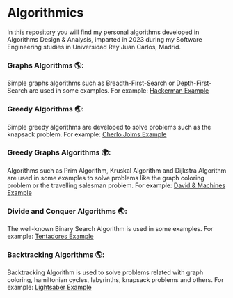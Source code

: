# Algorithmics
In this repository you will find my personal algorithms developed in Algorithms Design &amp; Analysis, imparted in 2023 during my Software Engineering studies in Universidad Rey Juan Carlos, Madrid.

### Graphs Algorithms 🌎:
Simple graphs algorithms such as Breadth-First-Search or Depth-First-Search are used in some examples.
For example: [Hackerman Example](https://github.com/BiggestGuille/Algorithmics/blob/main/Graphs%20Algorithms/samples-Hackerman/hackerman.py)

### Greedy Algorithms 🌏:
Simple greedy algorithms are developed to solve problems such as the knapsack problem.
For example: [Cherlo Jolms Example](https://github.com/BiggestGuille/Algorithmics/blob/main/Greedy%20Algorithms/samples-Cherlo%20Jolms/cherloJolms.py)

### Greedy Graphs Algorithms 🌍:
Algorithms such as Prim Algorithm, Kruskal Algorithm and Dijkstra Algorithm are used in some examples to solve problems like the graph coloring problem or the travelling salesman problem.
For example: [David & Machines Example](https://github.com/BiggestGuille/Algorithmics/blob/main/Mix/Divad%20Basbil%20y%20las%20maquinas/divadBasbil.py)

### Divide and Conquer Algorithms 🌏:
The well-known Binary Search Algorithm is used in some examples.
For example: [Tentadores Example](https://github.com/BiggestGuille/Algorithmics/blob/main/Mix/Tentadores/tentadores.py)

### Backtracking Algorithms 🌎:
Backtracking Algorithm is used to solve problems related with graph coloring, hamiltonian cycles, labyrinths, knapsack problems and others.
For example: [Lightsaber Example](https://github.com/BiggestGuille/Algorithmics/blob/main/Mix/Sable%20laser/sableLaser.py)

